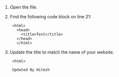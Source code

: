 1. Open the file.  
2. Find the following code block on line 21:

        <html>
          <head>
            <title>Test</title>
          </head>
          </html>

3. Update the title to match the name of your website.  

        <html>
        
        Updated By Hitesh

    

